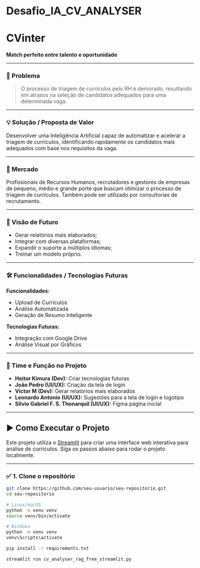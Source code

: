 # Desafio_IA_CV_ANALYSER
# CVinter
**Match perfeito entre talento e oportunidade**

---

### 🧩 Problema
> O processo de triagem de currículos pelo RH é demorado, resultando em atrasos na seleção de candidatos adequados para uma determinada vaga.

---

### 💡 Solução / Proposta de Valor
Desenvolver uma Inteligência Artificial capaz de automatizar e acelerar a triagem de currículos, identificando rapidamente os candidatos mais adequados com base nos requisitos da vaga.

---

### 🎯 Mercado
Profissionais de Recursos Humanos, recrutadores e gestores de empresas de pequeno, médio e grande porte que buscam otimizar o processo de triagem de currículos. Também pode ser utilizado por consultorias de recrutamento.

---

### 🔮 Visão de Futuro
- Gerar relatórios mais elaborados;
- Integrar com diversas plataformas;
- Expandir o suporte a múltiplos idiomas;
- Treinar um modelo próprio.

---

### 🛠️ Funcionalidades / Tecnologias Futuras

**Funcionalidades:**
- Upload de Currículos  
- Análise Automatizada  
- Geração de Resumo Inteligente  

**Tecnologias Futuras:**
- Integração com Google Drive  
- Análise Visual por Gráficos

---

### 👥 Time e Função no Projeto

- **Heitor Kimura (Dev):** Criar tecnologias futuras  
- **João Pedro (UI/UX):** Criação da tela de login  
- **Victor M (Dev):** Gerar relatórios mais elaborados  
- **Leonardo Antonio (UI/UX):** Sugestões para a tela de login e logotipo  
- **Silvio Gabriel F. S. Thonarquil (UI/UX):** Figma página inicial  

---

## ▶️ Como Executar o Projeto

Este projeto utiliza o [Streamlit](https://streamlit.io) para criar uma interface web interativa para análise de currículos. Siga os passos abaixo para rodar o projeto localmente.

---

### ✅ 1. Clone o repositório

```bash
git clone https://github.com/seu-usuario/seu-repositorio.git
cd seu-repositorio

# Linux/macOS
python -m venv venv
source venv/bin/activate

# Windows
python -m venv venv
venv\Scripts\activate

pip install -r requirements.txt

streamlit run cv_analyser_rag_free_streamlit.py
